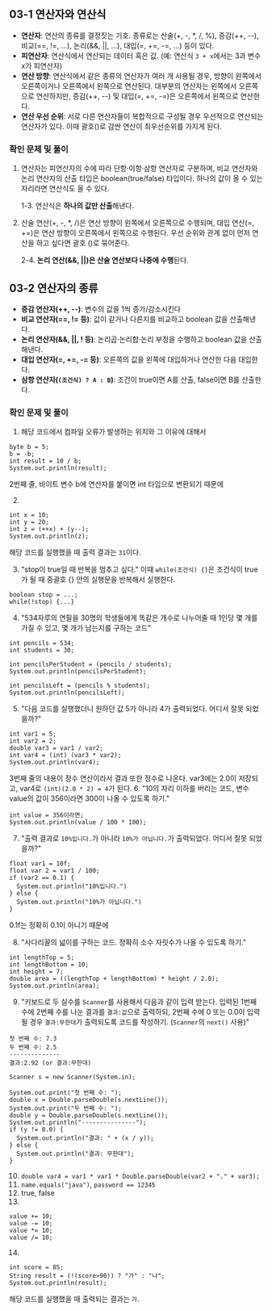 ## 03-1 연산자와 연산식

- **연산자**: 연산의 종류를 결정짓는 기호. 종류로는 산술(+, -, \*, /, %), 증감(++, --), 비교(==, !=, ...), 논리(&&, ||, ...), 대입(=, +=, -=, ...) 등이 있다.
- **피연산자**: 연산식에서 연산되는 데이터 혹은 값. (예: 연산식 `3 + x`에서는 3과 변수 x가 피연산자)
- **연산 방향**: 연산식에서 같은 종류의 연산자가 여러 개 사용될 경우, 방향이 왼쪽에서 오른쪽이거나 오른쪽에서 왼쪽으로 연산된다. 대부분의 연산자는 왼쪽에서 오른쪽으로 연산하지만, 증감(++, --) 및 대입(=, +=, -=)은 오른쪽에서 왼쪽으로 연산한다.
- **연산 우선 순위**: 서로 다른 연산자들이 복합적으로 구성될 경우 우선적으로 연산되는 연산자가 있다. 이때 괄호()로 감싼 연산이 최우선순위를 가지게 된다.

### 확인 문제 및 풀이

1. 연산자는 피연산자의 수에 따라 단항·이항·삼항 연산자로 구분하며, 비교 연산자와 논리 연산자의 산출 타입은 boolean(true/false) 타입이다. 하나의 값이 올 수 있는 자리라면 연산식도 올 수 있다.

   1-3. 연산식은 **하나의 값만 산출**해낸다.

2. 산술 연산(+, -, \*, /)은 연산 방향이 왼쪽에서 오른쪽으로 수행되며, 대입 연산(=, +=)은 연산 방향이 오른쪽에서 왼쪽으로 수행된다. 우선 순위와 관계 없이 먼저 연산을 하고 싶다면 괄호 ()로 묶어준다.

   2-4. **논리 연산(&&, ||)은 산술 연산보다 나중에 수행**된다.

## 03-2 연산자의 종류

- **증감 연산자(++, --)**: 변수의 값을 1씩 증가/감소시킨다
- **비교 연산자(==, != 등)**: 값이 같거나 다른지를 비교하고 boolean 값을 산출해낸다.
- **논리 연산자(&&, ||, ! 등)**: 논리곱·논리합·논리 부정을 수행하고 boolean 값을 산출해낸다.
- **대입 연산자(=, +=, -= 등)**: 오른쪽의 값을 왼쪽에 대입하거나 연산한 다음 대입한다.
- **삼항 연산자(`(조건식) ? A : B`)**: 조건이 true이면 A를 산출, false이면 B를 산출한다.

### 확인 문제 및 풀이

1. 해당 코드에서 컴파일 오류가 발생하는 위치와 그 이유에 대해서

```
byte b = 5;
b = -b;
int result = 10 / b;
System.out.println(result);
```

2번째 줄, 바이트 변수 b에 연산자를 붙이면 int 타입으로 변환되기 때문에

2.

```
int x = 10;
int y = 20;
int z = (++x) + (y--);
System.out.println(z);
```

해당 코드를 실행했을 때 출력 결과는 `31`이다.

3. "stop이 true일 때 반복을 멈추고 싶다." 이때 `while(조건식) {}`은 조건식이 true가 될 때 중괄호 {} 안의 실행문을 반복해서 실행한다.

```
boolean stop = ...;
while(!stop) {...}
```

4. "534자루의 연필을 30명의 학생들에게 똑같은 개수로 나누어줄 때 1인당 몇 개를 가질 수 있고, 몇 개가 남는지를 구하는 코드"

```
int pencils = 534;
int students = 30;

int pencilsPerStudent = (pencils / students);
System.out.println(pencilsPerStudent);

int pencilsLeft = (pencils % students);
System.out.println(pencilsLeft);
```

5. "다음 코드를 실행했더니 원하던 값 5가 아니라 4가 출력되었다. 어디서 잘못 되었을까?"

```
int var1 = 5;
int var2 = 2;
double var3 = var1 / var2;
int var4 = (int) (var3 * var2);
System.out.println(var4);
```

3번째 줄의 내용이 정수 연산이라서 결과 또한 정수로 나온다. var3에는 2.0이 저장되고, var4로 `(int)(2.0 * 2) = 4`가 된다. 6. "10의 자리 이하를 버리는 코드, 변수 value의 값이 356이라면 300이 나올 수 있도록 하기."

```
int value = 356이라면;
System.out.println(value / 100 * 100);
```

7. "출력 결과로 `10%입니다.`가 아니라 `10%가 아닙니다.`가 출력되었다. 어디서 잘못 되었을까?"

```
float var1 = 10f;
float var 2 = var1 / 100;
if (var2 == 0.1) {
  System.out.println("10%입니다.")
} else {
  System.out.println("10%가 아닙니다.")
}
```

0.1f는 정확히 0.1이 아니기 때문에

8. "사다리꼴의 넓이를 구하는 코드. 정확히 소수 자릿수가 나올 수 있도록 하기."

```
int lengthTop = 5;
int lengthBottom = 10;
int height = 7;
double area = ((lengthTop + lengthBottom) * height / 2.0);
System.out.println(area);
```

9. "키보드로 두 실수를 `Scanner`를 사용해서 다음과 같이 입력 받는다. 입력된 1번째 수에 2번째 수를 나눈 결과를 `결과:값`으로 출력하되, 2번째 수에 0 또는 0.0이 입력될 경우 `결과:무한대`가 출력되도록 코드를 작성하기. (`Scanner`의 `next()` 사용)"

```
첫 번째 수: 7.3
두 번째 수: 2.5
--------------
결과:2.92 (or 결과:무한대)
```

```
Scanner s = new Scanner(System.in);

System.out.print("첫 번째 수: ");
double x = Double.parseDouble(s.nextLine());
System.out.print("두 번째 수: ");
double y = Double.parseDouble(s.nextLine());
System.out.println("---------------");
if (y != 0.0) {
  System.out.println("결과: " + (x / y));
} else {
  System.out.println("결과: 무한대");
}
```

10. `double var4 = var1 * var1 * Double.parseDouble(var2 + "." + var3);`
11. `name.equals("java")`, `password == 12345`
12. true, false
13.

```
value += 10;
value -= 10;
value *= 10;
value /= 10;
```

14.

```
int score = 85;
String result = (!(score>90)) ? "가" : "나";
System.out.println(result);
```

해당 코드를 실행했을 때 출력되는 결과는 `가`.
